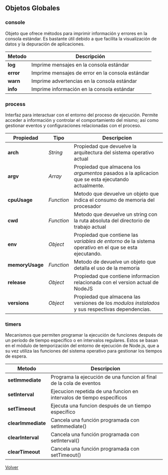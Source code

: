 ## Objetos Globales

### console

Objeto que ofrece métodos para imprimir información y errores en la consola estándar. Es bastante útil debido a que facilita la visualización de datos y la depuración de aplicaciones. 

| Metodo | Descripción |
|--|--|
| __log__	| Imprime mensajes en la consola estándar |
| __error__ | Imprime mensajes de error en la consola estándar |
| __warn__ | Imprime advertencias en la consola estándar |
| __info__ | Imprime información en la consola estándar |

### process

Interfaz para interactuar con el entorno del proceso de ejecución. Permite acceder a información y controlar el comportamiento del mismo; así como gestionar eventos y configuraciones relacionadas con el proceso.

| Propiedad | Tipo | Descripcion |
|--|--|--|
| __arch__ | _String_ | Propiedad que devuelve la arquitectura del sistema operativo actual |
| __argv__ | _Array_ | Propiedad que almacena los _argumentos_ pasados a la aplicacion que se esta ejecutando actualmente. |
| __cpuUsage__ | _Function_ | Metodo que devuelve un objeto que indica el consumo de memoria del procesador |
| __cwd__ | _Function_ | Metodo que devuelve un string con la ruta absoluta del directorio de trabajo actual |
| __env__ | _Object_ | Propiedad que contiene las _variables de entorno_ de la sistema operativo en el que se esta ejecutando. |
| __memoryUsage__ | _Function_ | Metodo de devuelve un objeto que detalla el uso de la memoria |
| __release__| _Object_ | Propiedad que contiene informacion relacionada con el version actual de NodeJS |
| __versions__ | _Object_ | Propiedad que almacena las versiones de los _modulos instalados_ y sus respectivas dependencias. | 

### timers

Mecanismos que permiten programar la ejecución de funciones después de un período de tiempo específico o en intervalos regulares. Estos se basan en el módulo de temporización del entorno de ejecución de Node.js, que a su vez utiliza las funciones del sistema operativo para gestionar los tiempos de espera.

| Metodo | Descripcion |
|--|--|
| __setImmediate__ | Programa la ejecución de una funcion al final de la cola de eventos |
| __setInterval__ | Ejecucion repetida de una funcion en intervalos de tiempo específicos |
| __setTimeout__ | Ejecuta una funcion después de un tiempo específico |
| __clearImmediate__ | Cancela una función programada con setImmediate() |
| __clearInterval__ | Cancela una función programada con setInterval() |
| __clearTimeout__ | Cancela una función programada con setTimeout() |

[Volver](../readme.md)